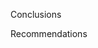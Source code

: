 <!-- Unsupported block type: table -->



<!-- Unsupported block type: table -->

<!-- Unsupported block type: table -->



Conclusions

<!-- Unsupported block type: divider -->

<!-- Unsupported block type: divider -->

Recommendations

<!-- Unsupported block type: divider -->

<!-- Unsupported block type: divider -->